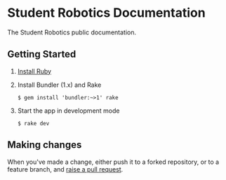 # Student Robotics Documentation

The Student Robotics public documentation.

## Getting Started

1. [Install Ruby][install-ruby]

2. Install Bundler (1.x) and Rake

    ``` shell
    $ gem install 'bundler:~>1' rake
    ```

3. Start the app in development mode

    ```shell
    $ rake dev
    ```
## Making changes

When you've made a change, either push it to a forked repository, or to a
feature branch, and [raise a pull request][raise-a-pr].

[install-ruby]: https://www.ruby-lang.org/en/documentation/installation/
[raise-a-pr]: https://github.com/srobo/docs/pull/new/master
